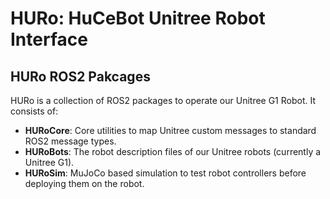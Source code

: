 # HURo: HuCeBot Unitree Robot Interface

## HURo ROS2 Pakcages

HURo is a collection of ROS2 packages to operate our Unitree G1 Robot.
It consists of:
- **HURoCore**: Core utilities to map Unitree custom messages to standard ROS2 message types.
- **HURoBots**: The robot description files of our Unitree robots (currently a Unitree G1).
- **HURoSim**: MuJoCo based simulation to test robot controllers before deploying them on the robot.
